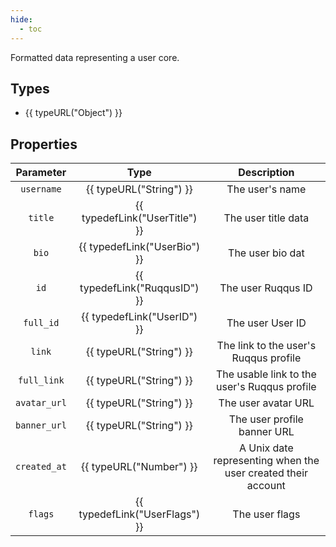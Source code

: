 ```yaml
---
hide:
  - toc
---
```


Formatted data representing a user core.

## Types

- {{ typeURL("Object") }}

## Properties

| Parameter     | Type                                  | Description                                                  |
|:-------------:|:-------------------------------------:|:------------------------------------------------------------:|
| `username`    | {{ typeURL("String") }}               | The user's name                                              |
| `title`       | {{ typedefLink("UserTitle") }}        | The user title data                                          |
| `bio`         | {{ typedefLink("UserBio") }}          | The user bio dat                                             |
| `id`          | {{ typedefLink("RuqqusID") }}         | The user Ruqqus ID                                           |
| `full_id`     | {{ typedefLink("UserID") }}           | The user User ID                                             |
| `link`        | {{ typeURL("String") }}               | The link to the user's Ruqqus profile                        |
| `full_link`   | {{ typeURL("String") }}               | The usable link to the user's Ruqqus profile                 |
| `avatar_url`  | {{ typeURL("String") }}               | The user avatar URL                                          |
| `banner_url`  | {{ typeURL("String") }}               | The user profile banner URL                                  |
| `created_at`  | {{ typeURL("Number") }}               | A Unix date representing when the user created their account |
| `flags`       | {{ typedefLink("UserFlags") }}        | The user flags                                               |